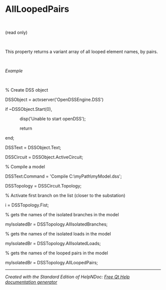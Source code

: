 # AllLoopedPairs

&nbsp;

(read only)

&nbsp;

This property returns a variant array of all looped element names, by pairs.

&nbsp;

*Example*

&nbsp;

% Create DSS object

DSSObject = actxserver('OpenDSSEngine.DSS')

if ~DSSObject.Start(0),

&nbsp; &nbsp; &nbsp; &nbsp; &nbsp; &nbsp; disp('Unable to start openDSS');

&nbsp; &nbsp; &nbsp; &nbsp; &nbsp; &nbsp; return

end;

DSSText = DSSObject.Text;

DSSCircuit = DSSObject.ActiveCircuit;

% Compile a model &nbsp; &nbsp;

DSSText.Command = 'Compile C:\\myPath\\myModel.dss';

DSSTopology = DSSCircuit.Topology;

% Activate first branch on the list (closer to the substation)

i = DSSTopology.Fist;

% gets the names of the isolated branches in the model

myIsolatedBr = DSSTopology.AllIsolatedBranches;

% gets the names of the isolated loads in the model

myIsolatedBr = DSSTopology.AllIsolatedLoads;

% gets the names of the looped pairs in the model

myIsolatedBr = DSSTopology.AllLoopedPairs;

***
_Created with the Standard Edition of HelpNDoc: [Free Qt Help documentation generator](<https://www.helpndoc.com>)_
